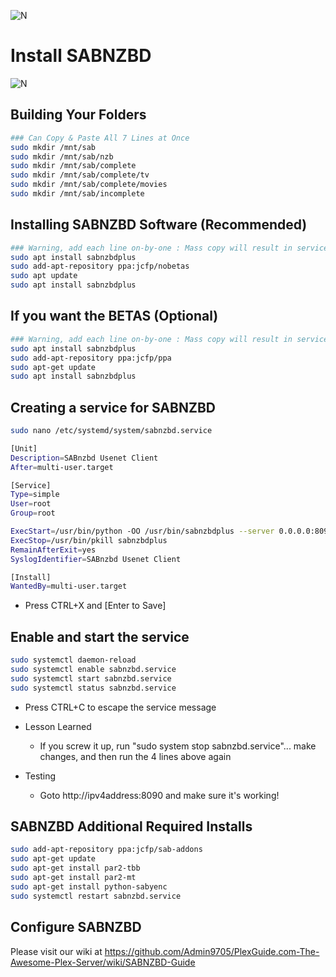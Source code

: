 ![N](https://preview.ibb.co/gdXE0m/Snip20171029_22.png)


# Install SABNZBD

![N](https://image.ibb.co/eTqWD6/Snip20171029_12.png)

## Building Your Folders

```sh
### Can Copy & Paste All 7 Lines at Once
sudo mkdir /mnt/sab
sudo mkdir /mnt/sab/nzb
sudo mkdir /mnt/sab/complete
sudo mkdir /mnt/sab/complete/tv
sudo mkdir /mnt/sab/complete/movies
sudo mkdir /mnt/sab/incomplete
```

## Installing SABNZBD Software (Recommended)

```sh
### Warning, add each line on-by-one : Mass copy will result in service errors
sudo apt install sabnzbdplus
sudo add-apt-repository ppa:jcfp/nobetas
sudo apt update
sudo apt install sabnzbdplus
```

## If you want the BETAS (Optional)
 
```sh
### Warning, add each line on-by-one : Mass copy will result in service errors
sudo apt install sabnzbdplus
sudo add-apt-repository ppa:jcfp/ppa
sudo apt-get update
sudo apt install sabnzbdplus
```

## Creating a service for SABNZBD

```sh
sudo nano /etc/systemd/system/sabnzbd.service
```

```sh
[Unit]
Description=SABnzbd Usenet Client
After=multi-user.target

[Service]
Type=simple
User=root
Group=root

ExecStart=/usr/bin/python -OO /usr/bin/sabnzbdplus --server 0.0.0.0:8090 --browser 0 &
ExecStop=/usr/bin/pkill sabnzbdplus
RemainAfterExit=yes
SyslogIdentifier=SABnzbd Usenet Client

[Install]
WantedBy=multi-user.target
```

- Press CTRL+X and [Enter to Save]

## Enable and start the service

```sh
sudo systemctl daemon-reload
sudo systemctl enable sabnzbd.service
sudo systemctl start sabnzbd.service
sudo systemctl status sabnzbd.service
```
- Press CTRL+C to escape the service message

- Lesson Learned
  - If you screw it up, run "sudo system stop sabnzbd.service"... make changes, and then run the 4 lines above again

- Testing
  - Goto http://ipv4address:8090 and make sure it's working!

## SABNZBD Additional Required Installs

```sh
sudo add-apt-repository ppa:jcfp/sab-addons
sudo apt-get update
sudo apt-get install par2-tbb
sudo apt-get install par2-mt
sudo apt-get install python-sabyenc
sudo systemctl restart sabnzbd.service
```

## Configure SABNZBD
Please visit our wiki at https://github.com/Admin9705/PlexGuide.com-The-Awesome-Plex-Server/wiki/SABNZBD-Guide
